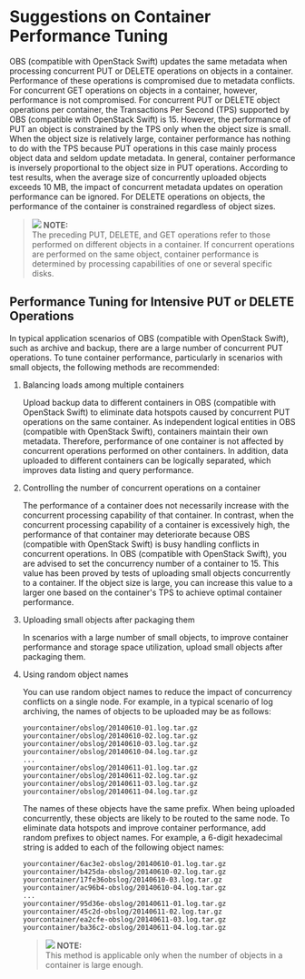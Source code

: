 # Suggestions on Container Performance Tuning<a name="obs_03_0005"></a>

OBS \(compatible with OpenStack Swift\) updates the same metadata when processing concurrent PUT or DELETE operations on objects in a container. Performance of these operations is compromised due to metadata conflicts. For concurrent GET operations on objects in a container, however, performance is not compromised. For concurrent PUT or DELETE object operations per container, the Transactions Per Second \(TPS\) supported by OBS \(compatible with OpenStack Swift\) is 15. However, the performance of PUT an object is constrained by the TPS only when the object size is small. When the object size is relatively large, container performance has nothing to do with the TPS because PUT operations in this case mainly process object data and seldom update metadata. In general, container performance is inversely proportional to the object size in PUT operations. According to test results, when the average size of concurrently uploaded objects exceeds 10 MB, the impact of concurrent metadata updates on operation performance can be ignored. For DELETE operations on objects, the performance of the container is constrained regardless of object sizes.

>![](/images/icon-note.gif) **NOTE:**   
>The preceding PUT, DELETE, and GET operations refer to those performed on different objects in a container. If concurrent operations are performed on the same object, container performance is determined by processing capabilities of one or several specific disks.  

## Performance Tuning for Intensive PUT or DELETE Operations<a name="section19704042175710"></a>

In typical application scenarios of OBS \(compatible with OpenStack Swift\), such as archive and backup, there are a large number of concurrent PUT operations. To tune container performance, particularly in scenarios with small objects, the following methods are recommended:

1.  Balancing loads among multiple containers

    Upload backup data to different containers in OBS \(compatible with OpenStack Swift\) to eliminate data hotspots caused by concurrent PUT operations on the same container. As independent logical entities in OBS \(compatible with OpenStack Swift\), containers maintain their own metadata. Therefore, performance of one container is not affected by concurrent operations performed on other containers. In addition, data uploaded to different containers can be logically separated, which improves data listing and query performance.

2.  Controlling the number of concurrent operations on a container

    The performance of a container does not necessarily increase with the concurrent processing capability of that container. In contrast, when the concurrent processing capability of a container is excessively high, the performance of that container may deteriorate because OBS \(compatible with OpenStack Swift\) is busy handling conflicts in concurrent operations. In OBS \(compatible with OpenStack Swift\), you are advised to set the concurrency number of a container to 15. This value has been proved by tests of uploading small objects concurrently to a container. If the object size is large, you can increase this value to a larger one based on the container's TPS to achieve optimal container performance.

3.  Uploading small objects after packaging them

    In scenarios with a large number of small objects, to improve container performance and storage space utilization, upload small objects after packaging them.

4.  Using random object names

    You can use random object names to reduce the impact of concurrency conflicts on a single node. For example, in a typical scenario of log archiving, the names of objects to be uploaded may be as follows:

    ```
    yourcontainer/obslog/20140610-01.log.tar.gz
    yourcontainer/obslog/20140610-02.log.tar.gz
    yourcontainer/obslog/20140610-03.log.tar.gz
    yourcontainer/obslog/20140610-04.log.tar.gz
    ...
    yourcontainer/obslog/20140611-01.log.tar.gz
    yourcontainer/obslog/20140611-02.log.tar.gz
    yourcontainer/obslog/20140611-03.log.tar.gz
    yourcontainer/obslog/20140611-04.log.tar.gz
    ```

    The names of these objects have the same prefix. When being uploaded concurrently, these objects are likely to be routed to the same node. To eliminate data hotspots and improve container performance, add random prefixes to object names. For example, a 6-digit hexadecimal string is added to each of the following object names:

    ```
    yourcontainer/6ac3e2-obslog/20140610-01.log.tar.gz
    yourcontainer/b425da-obslog/20140610-02.log.tar.gz
    yourcontainer/17fe36obslog/20140610-03.log.tar.gz
    yourcontainer/ac96b4-obslog/20140610-04.log.tar.gz
    ...
    yourcontainer/95d36e-obslog/20140611-01.log.tar.gz
    yourcontainer/45c2d-obslog/20140611-02.log.tar.gz
    yourcontainer/ea2cfe-obslog/20140611-03.log.tar.gz
    yourcontainer/ba36c2-obslog/20140611-04.log.tar.gz
    ```

    >![](/images/icon-note.gif) **NOTE:**   
    >This method is applicable only when the number of objects in a container is large enough.  


